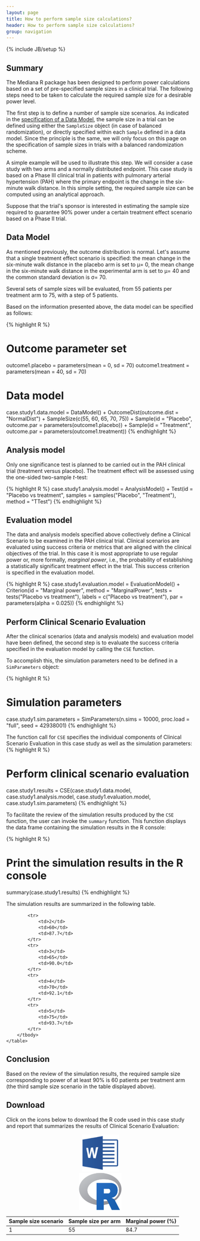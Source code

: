 ```yaml
---
layout: page
title: How to perform sample size calculations?
header: How to perform sample size calculations?
group: navigation
---
```

{% include JB/setup %}


## Summary

The Mediana R package has been designed to perform power calculations based on a set of pre-specified sample sizes in a clinical trial. The following steps need to be taken to calculate the required sample size for a desirable power level. 

The first step is to define a number of sample size scenarios. As indicated in the [specification of a Data Model](DataModel.html), the sample size in a trial can be defined using either the `SampleSize` object (in case of balanced randomization), or directly specified within each `Sample` defined in a data model. Since the principle is the same, we will only focus on this page on the specification of sample sizes in trials with a balanced randomization scheme.

A simple example will be used to illustrate this step. We will consider a case study with two arms and a normally distributed endpoint. This case study is based on a Phase III clinical trial in patients with pulmonary arterial hypertension (PAH) where the primary endpoint is the change in the six-minute walk distance. In this simple setting, the required sample size can be computed using an analytical approach.

Suppose that the trial's sponsor is interested in estimating the sample size required to guarantee 90% power under a certain treatment effect scenario based on a Phase II trial.

## Data Model

As mentioned previously, the outcome distribution is normal. Let's assume that a single treatment effect scenario is specified: the mean change in the six-minute walk distance in the placebo arm is set to &mu;= 0, the mean change in the six-minute walk distance in the experimental arm is set to  &mu;= 40 and the common standard deviation is &sigma;= 70.

Several sets of sample sizes will be evaluated, from 55 patients per treatment arm to 75, with a step of 5 patients. 

Based on the information presented above, the data model can be specified as follows:

{% highlight R %}
# Outcome parameter set
outcome1.placebo = parameters(mean = 0, sd = 70)
outcome1.treatment = parameters(mean = 40, sd = 70)

# Data model
case.study1.data.model = DataModel() +
  OutcomeDist(outcome.dist = "NormalDist") +
  SampleSize(c(55, 60, 65, 70, 75)) +
  Sample(id = "Placebo",
         outcome.par = parameters(outcome1.placebo)) +
  Sample(id = "Treatment",
         outcome.par = parameters(outcome1.treatment))
{% endhighlight %}

## Analysis model

Only one significance test is planned to be carried out in the PAH clinical trial (treatment versus placebo). The treatment effect will be assessed using the one-sided two-sample *t*-test:

{% highlight R %}
case.study1.analysis.model = AnalysisModel() +
  Test(id = "Placebo vs treatment",
       samples = samples("Placebo", "Treatment"),
       method = "TTest")
{% endhighlight %}

## Evaluation model

The data and analysis models specified above collectively define a Clinical Scenario to be examined in the PAH clinical trial. Clinical scenarios are evaluated using success criteria or metrics that are aligned with the clinical objectives of the trial. In this case it is most appropriate to use regular power or, more formally, *marginal power*, i.e., the probability of establishing a statistically significant treatment effect in the trial. This success criterion is specified in the evaluation model.

{% highlight R %}
case.study1.evaluation.model = EvaluationModel() +
  Criterion(id = "Marginal power",
            method = "MarginalPower",
            tests = tests("Placebo vs treatment"),
            labels = c("Placebo vs treatment"),
            par = parameters(alpha = 0.025))
{% endhighlight %}

## Perform Clinical Scenario Evaluation

After the clinical scenarios (data and analysis models) and evaluation model have been defined, the second step is to evaluate the success criteria specified in the evaluation model by calling the `CSE` function. 

To accomplish this, the simulation parameters need to be defined in a `SimParameters` object:

{% highlight R %}
# Simulation parameters
case.study1.sim.parameters = SimParameters(n.sims = 10000, 
                                           proc.load = "full", 
                                           seed = 42938001)
{% endhighlight %}

The function call for `CSE` specifies the individual components of Clinical Scenario Evaluation in this case study as well as the simulation parameters:
{% highlight R %}
# Perform clinical scenario evaluation
case.study1.results = CSE(case.study1.data.model,
                          case.study1.analysis.model,
                          case.study1.evaluation.model,
                          case.study1.sim.parameters)
{% endhighlight %}

To facilitate the review of the simulation results produced by the `CSE` function, the user can invoke the `summary` function. This function displays the data frame containing the simulation results in the R console:

{% highlight R %}
# Print the simulation results in the R console
summary(case.study1.results)
{% endhighlight %}

The simulation results are summarized in the following table.

<div class="table-responsive">
    <table class="table">
        <thead>
            <tr>
                <th>Sample size scenario</th>
                <th>Sample size per arm</th>
                <th>Marginal power (%)</th>
            </tr>
        </thead>
        <tbody>
            <tr>
                <td>1</td>
                <td>55</td>
                <td>84.7</td>
            </tr>
    
            <tr>
                <td>2</td>
                <td>60</td>
                <td>87.7</td>
            </tr>
            <tr>
                <td>3</td>
                <td>65</td>
                <td>90.0</td>
            </tr>
            <tr>
                <td>4</td>
                <td>70</td>
                <td>92.1</td>
            </tr>
            <tr>
                <td>5</td>
                <td>75</td>
                <td>93.7</td>
            </tr>
        </tbody>
    </table>
</div>

## Conclusion

Based on the review of the simulation results, the required sample size corresponding to power of at least 90% is 60 patients per treatment arm (the third sample size scenario in the table displayed above).



## Download

Click on the icons below to download the R code used in this case study and report that summarizes the results of Clinical Scenario Evaluation:

<center>
  <div class="col-md-6">
    <a href="Case study sample size.docx" class="img-responsive">
      <img src="Logo_Microsoft_Word.png" class="img-responsive" height="100">
    </a>
  </div>
  <div class="col-md-6">
    <a href="Case study sample size.R" class="img-responsive">
      <img src="Logo_R.png" class="img-responsive" height="100">
    </a>
  </div>
</center>